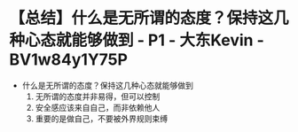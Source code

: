 # 【总结】什么是无所谓的态度？保持这几种心态就能够做到 - P1 - 大东Kevin - BV1w84y1Y75P

-   什么是无所谓的态度？保持这几种心态就能够做到
    1.  无所谓的态度并非易得，但可以控制
    2.  安全感应该来自自己，而非依赖他人
    3.  重要的是做自己，不要被外界规则束缚